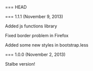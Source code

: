 === HEAD


=== 1.1.1 (November 9, 2013)

Added js functions library

Fixed border problem in Firefox

Added some new styles in bootstrap.less

=== 1.0.0 (November 2, 2013)

Stalbe version!
